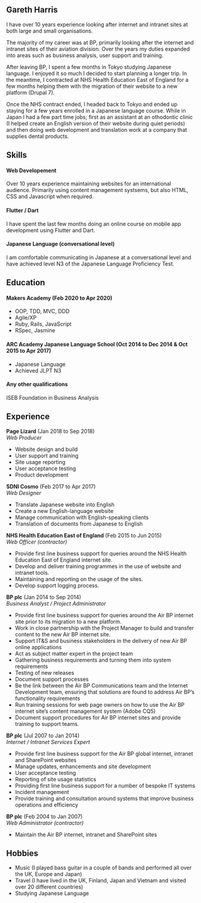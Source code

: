 ## Gareth Harris

I have over 10 years experience looking after internet and intranet sites at both large and small organisations.

The majority of my career was at BP, primarily looking after the internet and intranet sites of their aviation division. Over the years my duties expanded into areas such as business analysis, user support and training. 

After leaving BP, I spent a few months in Tokyo studying Japanese language. I enjoyed it so much I decided to start planning a longer trip. In the meantime, I contracted at NHS Health Education East of England for a few months helping them with the migration of their website to a new platform (Drupal 7).

Once the NHS contract ended, I headed back to Tokyo and ended up staying for a few years enrolled in a Japanese language course. While in Japan I had a few part time jobs; first as an assistant at an othodontic clinic (I helped create an English version of their website during quiet periods) and then doing web development and translation work at a company that supplies dental products.


## Skills

#### Web Developement

Over 10 years experience maintaining websites for an international audience. Primarily using content management systsems, but also HTML, CSS and Javascript when required. 

#### Flutter / Dart
I have spent the last few months doing an online course on mobile app development using Flutter and Dart. 

#### Japanese Language (conversational level)

I am comfortable communicating in Japanese at a conversational level and have achieved level N3 of the Japanese Language Proficiency Test.

## Education

#### Makers Academy (Feb 2020 to Apr 2020)

- OOP, TDD, MVC, DDD
- Agile/XP
- Ruby, Rails, JavaScript
- RSpec, Jasmine

#### ARC Academy Japanese Language School (Oct 2014 to Dec 2014 & Oct 2015 to Apr 2017)

- Japanese Language
- Achieved JLPT N3

#### Any other qualifications

ISEB Foundation in Business Analysis

## Experience

**Page Lizard** (Jan 2018 to Sep 2018)    
*Web Producer*  
- Website design and build
- User support and training
- Site usage reporting
- User acceptance testing
- Product development

**SDNI Cosmo** (Feb 2017 to Apr 2017)   
*Web Designer*  
- Translate Japanese website into English
- Create a new English-language website
- Manage communication with English-speaking clients
- Translation of documents from Japanese to English 

**NHS Health Education East of England** (Feb 2015 to Jun 2015)  
*Web Officer (contractor)*  
- Provide first line business support for queries around the NHS Health Education East of England internet site.
- Develop and deliver training programmes in the use of website and intranet tools.
- Maintaining and reporting on the usage of the sites.
- Develop support logging process.

**BP plc** (Jan 2014 to Sep 2014)  
*Business Analyst / Project Administrator*  
-	Provide first line business support for queries around the Air BP internet site prior to its migration to a new platform.
-	Work in close partnership with the Project Manager to build and transfer content to the new Air BP internet site.
-	Support IT&S and business stakeholders in the delivery of new Air BP online applications
- Act as subject matter expert in the project team
- Gathering business requirements and turning them into system requirements
- Testing of new releases
- Document support processes
- Be the link between the Air BP Communications team and the Internet Development team, ensuring that solutions are found to address Air BP’s functionality requirements
- Run training sessions for web page owners on how to use the Air BP internet site’s content management system (Adobe CQ5)
- Document support procedures for Air BP internet sites and provide training to support teams.

**BP plc** (Jul 2007 to Jan 2014)  
*Internet / Intranet Services Expert*  
-	Provide first line business support for the Air BP global internet, intranet and SharePoint websites
- Manage updates, enhancements and site development
- User acceptance testing
- Reporting of site usage statistics
- Providing first line business support for a number of bespoke IT systems
- Incident management
- Provide training and consultation around systems that improve business operations and efficiency

**BP plc** (Feb 2004 to Jan 2007)  
*Web Administrator (contractor)*  
-	Maintain the Air BP internet, intranet and SharePoint sites

## Hobbies

- Music (I played bass guitar in a couple of bands and performed all over the UK, Europe and Japan)
- Travel (I have lived in the UK, Finland, Japan and Vietnam and visited over 20 different countries)
- Studying Japanese Language 
